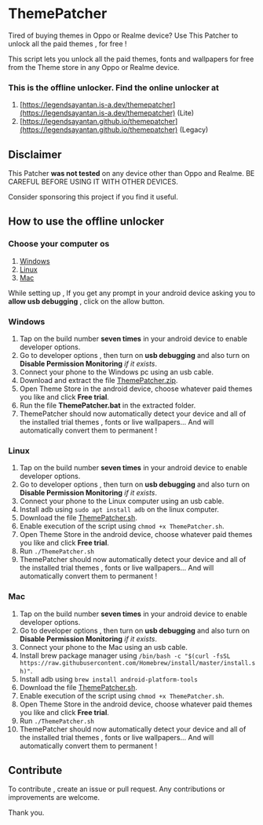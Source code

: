 # ThemePatcher
Tired of buying themes in Oppo or Realme device? Use This Patcher to unlock all the paid themes , for free !

This script lets you unlock all the paid themes, fonts and wallpapers for free from the Theme store in any Oppo or Realme device.

### This is the offline unlocker. Find the online unlocker at 
1. [https://legendsayantan.is-a.dev/themepatcher](https://legendsayantan.is-a.dev/themepatcher) (Lite)
2. [https://legendsayantan.github.io/themepatcher](https://legendsayantan.github.io/themepatcher) (Legacy)

## Disclaimer
This Patcher **was not tested** on any device other than Oppo and Realme. BE CAREFUL BEFORE USING IT WITH OTHER DEVICES.

Consider sponsoring this project if you find it useful.

## How to use the offline unlocker

### Choose your computer os
1. [Windows](https://github.com/legendsayantan/ThemePatcher#windows)
2. [Linux](https://github.com/legendsayantan/ThemePatcher#linux)
3. [Mac](https://github.com/legendsayantan/ThemePatcher#mac)

While setting up , If you get any prompt in your android device asking you to **allow usb debugging** , click on the allow button.

### Windows

1. Tap on the build number **seven times** in your android device to enable developer options.
2. Go to developer options , then turn on **usb debugging** and also turn on **Disable Permission Monitoring** *if it exists*.
3. Connect your phone to the Windows pc using an usb cable.
4. Download and extract the file [ThemePatcher.zip](https://github.com/legendsayantan/ThemePatcher/releases/latest).
5. Open Theme Store in the android device, choose whatever paid themes you like and click **Free trial**.
6. Run the file **ThemePatcher.bat** in the extracted folder.
7. ThemePatcher should now automatically detect your device and all of the installed trial themes , fonts or live wallpapers... And will automatically convert them to permanent !

### Linux

1. Tap on the build number **seven times** in your android device to enable developer options.
2. Go to developer options , then turn on **usb debugging** and also turn on **Disable Permission Monitoring** *if it exists*.
3. Connect your phone to the Linux computer using an usb cable.
4. Install adb using `sudo apt install adb` on the linux computer.
5. Download the file [ThemePatcher.sh](https://github.com/legendsayantan/ThemePatcher/releases/latest).
6. Enable execution of the script using `chmod +x ThemePatcher.sh`.
6. Open Theme Store in the android device, choose whatever paid themes you like and click **Free trial**.
7. Run `./ThemePatcher.sh`
8. ThemePatcher should now automatically detect your device and all of the installed trial themes , fonts or live wallpapers... And will automatically convert them to permanent !

### Mac

1. Tap on the build number **seven times** in your android device to enable developer options.
2. Go to developer options , then turn on **usb debugging** and also turn on **Disable Permission Monitoring** *if it exists*.
3. Connect your phone to the Mac using an usb cable.
4. Install brew package manager using `/bin/bash -c "$(curl -fsSL https://raw.githubusercontent.com/Homebrew/install/master/install.sh)"`.
5. Install adb using `brew install android-platform-tools`
6. Download the file [ThemePatcher.sh](https://github.com/legendsayantan/ThemePatcher/releases/latest).
7. Enable execution of the script using `chmod +x ThemePatcher.sh`.
8. Open Theme Store in the android device, choose whatever paid themes you like and click **Free trial**.
9. Run `./ThemePatcher.sh`
10. ThemePatcher should now automatically detect your device and all of the installed trial themes , fonts or live wallpapers... And will automatically convert them to permanent !

## Contribute
To contribute , create an issue or pull request. Any contributions or improvements are welcome.

Thank you.

